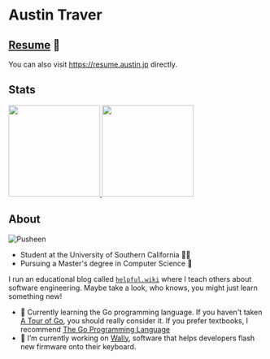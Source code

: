 <!-- **austintraver/austintraver** is a ✨ _special_ ✨ repository because its `README.md` (this file) appears on your GitHub profile. -->

# Austin Traver

## [Resume](https://resume.austin.jp) 🌟

You can also visit https://resume.austin.jp directly.

## Stats

<a href="#">
  <img height="180em" src="https://github-readme-stats.vercel.app/api?username=austintraver&theme=graywhite&show_icons=true" />
  <img height="180em" src="https://github-readme-stats.vercel.app/api/top-langs/?username=austintraver&theme=graywhite&layout=compact" />
</a>

## About

![Pusheen](/pusheen.gif)


- Student at the University of Southern California ✌🏻
- Pursuing a Master's degree in Computer Science 💾

I run an educational blog called [`helpful.wiki`][wiki] where I teach others about software engineering. Maybe take a look, who knows, you might just learn something new!

- 🌱 Currently learning the Go programming language. If you haven't taken [A Tour of Go],
      you should really consider it. If you prefer textbooks, I recommend [The Go Programming Language]
- 🔭 I’m currently working on [Wally][], software that helps developers 
      flash new firmware onto their keyboard.

[wiki]: https://helpful.wiki
[A Tour of Go]: https://tour.golang.org/welcome/1
[The Go Programming Language]: https://www.google.com/books/edition/The_Go_Programming_Language/SJHvCgAAQBAJ
[Wally]: https://github.com/zsa/wally
